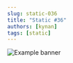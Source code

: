 ```yaml
---
slug: static-036
title: "Static #36"
authors: [kynan]
tags: [static]
---
```


![Example banner](/img/stories/static_new/036.png)
